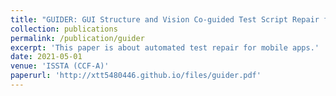 ```yaml
---
title: "GUIDER: GUI Structure and Vision Co-guided Test Script Repair for Android Apps"
collection: publications
permalink: /publication/guider
excerpt: 'This paper is about automated test repair for mobile apps.'
date: 2021-05-01
venue: 'ISSTA (CCF-A)'
paperurl: 'http://xtt5480446.github.io/files/guider.pdf'
--- 
```



